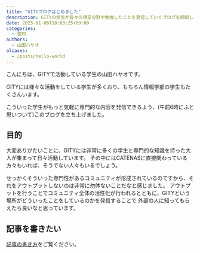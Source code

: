 ```yaml
---
title: "GITYブログはじめました"
description: GITYの学生が各々の得意分野や勉強したことを発信していくブログを開設しました
date: 2025-01-06T18:03:25+09:00
categories:
  - 告知
authors: 
  - 山田ハヤオ
aliases: 
  - /posts/hello-world
---
```


こんにちは、GITYで活動している学生の山田ハヤオです。

GITYには様々な活動をしている学生が多くおり、もちろん情報学部の学生もたくさんいます。

こういった学生がもっと気軽に専門的な内容を発信できるよう、(午前6時にふと思いついて)このブログを立ち上げました。

## 目的

大変ありがたいことに、GITYには非常に多くの学生と専門的な知識を持った大人が集まって日々活動しています。
その中にはCATENASに直接関わっている方々もいれば、そうでない人々もいるでしょう。

せっかくそういった専門性があるコミュニティが形成されているのですから、それをアウトプットしないのは非常に勿体ないことだなと感じました。
アウトプットを行うことでコミュニティ全体の活性化が行われるとともに、GITYという場所がどういったことをしているのかを発信することで
外部の人に知ってもらえたら良いなと思っています。

## 記事を書きたい

[記事の書き方](/how-to-write)をご覧ください。

